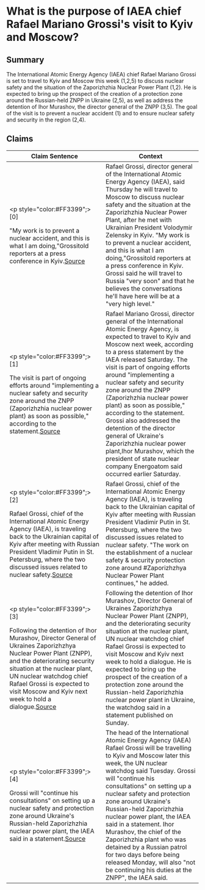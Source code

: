 # What is the purpose of IAEA chief Rafael Mariano Grossi's visit to Kyiv and Moscow?

## Summary
The International Atomic Energy Agency (IAEA) chief Rafael Mariano Grossi is set to travel to Kyiv and Moscow this week (1,2,5) to discuss nuclear safety and the situation of the Zaporizhzhia Nuclear Power Plant (1,2). He is expected to bring up the prospect of the creation of a protection zone around the Russian-held ZNPP in Ukraine (2,5), as well as address the detention of Ihor Murashov, the director general of the ZNPP (3,5). The goal of the visit is to prevent a nuclear accident (1) and to ensure nuclear safety and security in the region (2,4).

## Claims
| Claim Sentence | Context |
|---|---|
|<p style="color:#FF3399";>[0]</p>"My work is to prevent a nuclear accident, and this is what I am doing,"Grossitold reporters at a press conference in Kyiv.<a href="https://www.cnn.com/europe/live-news/russia-ukraine-war-news-10-06-22/h_d8cc147d9fa16fa39ce8e0514584f57a" target="_blank">Source</a>| Rafael Grossi, director general of the International Atomic Energy Agency (IAEA), said Thursday he will travel to Moscow to discuss nuclear safety and the situation at the Zaporizhzhia Nuclear Power Plant, after he met with Ukrainian President Volodymir Zelensky in Kyiv. "My work is to prevent a nuclear accident, and this is what I am doing,"Grossitold reporters at a press conference in Kyiv. Grossi said he will travel to Russia "very soon" and that he believes the conversations he'll have here will be at a "very high level."|
|<p style="color:#FF3399";>[1]</p>The visit is part of ongoing efforts around "implementing a nuclear safety and security zone around the ZNPP (Zaporizhzhia nuclear power plant) as soon as possible," according to the statement.<a href="https://www.cnn.com/europe/live-news/russia-ukraine-war-news-10-01-22/h_8adeb7592f45f7e27f330db2a6e00124" target="_blank">Source</a>| Rafael Mariano Grossi, director general of the International Atomic Energy Agency, is expected to travel to Kyiv and Moscow next week, according to a press statement by the IAEA released Saturday. The visit is part of ongoing efforts around "implementing a nuclear safety and security zone around the ZNPP (Zaporizhzhia nuclear power plant) as soon as possible," according to the statement. Grossi also addressed the detention of the director general of Ukraine's Zaporizhzhia nuclear power plant,Ihor Murashov, which the president of state nuclear company Energoatom said occurred earlier Saturday.|
|<p style="color:#FF3399";>[2]</p>Rafael Grossi, chief of the International Atomic Energy Agency (IAEA), is traveling back to the Ukrainian capital of Kyiv after meeting with Russian President Vladimir Putin in St. Petersburg, where the two discussed issues related to nuclear safety.<a href="https://www.cnn.com/europe/live-news/russia-ukraine-war-news-10-12-22/h_009c03407f568e995a34968f0ebf36a1" target="_blank">Source</a>| Rafael Grossi, chief of the International Atomic Energy Agency (IAEA), is traveling back to the Ukrainian capital of Kyiv after meeting with Russian President Vladimir Putin in St. Petersburg, where the two discussed issues related to nuclear safety. "The work on the establishment of a nuclear safety & security protection zone around #Zaporizhzhya Nuclear Power Plant continues," he added.|
|<p style="color:#FF3399";>[3]</p>Following the detention of Ihor Murashov, Director General of Ukraines Zaporizhzhya Nuclear Power Plant (ZNPP), and the deteriorating security situation at the nuclear plant, UN nuclear watchdog chief Rafael Grossi is expected to visit Moscow and Kyiv next week to hold a dialogue.<a href="https://www.republicworld.com/world-news/russia-ukraine-crisis/iaea-chief-expected-to-visit-kyiv-and-moscow-next-week-as-russia-detains-director-general-articleshow.html" target="_blank">Source</a>| Following the detention of Ihor Murashov, Director General of Ukraines Zaporizhzhya Nuclear Power Plant (ZNPP), and the deteriorating security situation at the nuclear plant, UN nuclear watchdog chief Rafael Grossi is expected to visit Moscow and Kyiv next week to hold a dialogue. He is expected to bring up the prospect of the creation of a protection zone around the Russian-held Zaporizhzhia nuclear power plant in Ukraine, the watchdog said in a statement published on Sunday.|
|<p style="color:#FF3399";>[4]</p>Grossi will "continue his consultations" on setting up a nuclear safety and protection zone around Ukraine's Russian-held Zaporizhzhia nuclear power plant, the IAEA said in a statement.<a href="https://www.hindustantimes.com/world-news/iaea-chief-to-travel-to-kyiv-and-moscow-later-this-week-amid-war-101664918798595.html" target="_blank">Source</a>| The head of the International Atomic Energy Agency (IAEA) Rafael Grossi will be travelling to Kyiv and Moscow later this week, the UN nuclear watchdog said Tuesday. Grossi will "continue his consultations" on setting up a nuclear safety and protection zone around Ukraine's Russian-held Zaporizhzhia nuclear power plant, the IAEA said in a statement. Ihor Murashov, the chief of the Zaporizhzhia plant who was detained by a Russian patrol for two days before being released Monday, will also "not be continuing his duties at the ZNPP", the IAEA said.|
